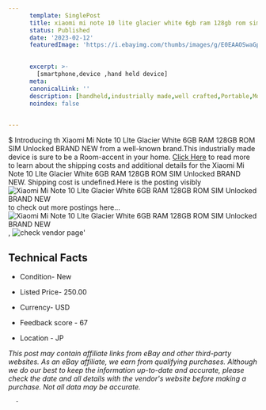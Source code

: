 ```yaml
---
      template: SinglePost
      title: xiaomi mi note 10 lite glacier white 6gb ram 128gb rom sim unlocked brand new
      status: Published
      date: '2023-02-12'
      featuredImage: 'https://i.ebayimg.com/thumbs/images/g/E0EAAOSwaGpi5oT~/s-l225.jpg'
       

      excerpt: >-
        [smartphone,device ,hand held device]
      meta:
      canonicalLink: ''
      description: [handheld,industrially made,well crafted,Portable,Mobile,Compact,Convenient,Lightweight,Maneuverable,Man-portable,Miniature,Carriable,Hand-held,Light,Holdable,Transportable,Mobile device,Pocket-sized,On-the-go,Wireless,Cordless,Compact size,Convenient size, smartphone,device ,hand held device]
      noindex: false
      

---
```

$
      Introducing th Xiaomi Mi Note 10 LIte Glacier White 6GB RAM 128GB ROM SIM Unlocked BRAND NEW from a well-known brand.This industrially made device  is sure to be a Room-accent in your home. [Click Here](https://www.ebay.com/itm/204056965460?hash=item2f82be3154%3Ag%3AE0EAAOSwaGpi5oT%7E&mkevt=1&mkcid=1&mkrid=711-53200-19255-0&campid=%253CePNCampaignId%253E&customid=%253CreferenceId%253E&toolid=10049) to read more to learn about the shipping costs and additional details for the Xiaomi Mi Note 10 LIte Glacier White 6GB RAM 128GB ROM SIM Unlocked BRAND NEW. Shipping cost is undefined.Here is the posting visibly ![Xiaomi Mi Note 10 LIte Glacier White 6GB RAM 128GB ROM SIM Unlocked BRAND NEW](https://i.ebayimg.com/thumbs/images/g/E0EAAOSwaGpi5oT~/s-l225.jpg) to check out more postings here... ![Xiaomi Mi Note 10 LIte Glacier White 6GB RAM 128GB ROM SIM Unlocked BRAND NEW](https://i.ebayimg.com/images/g/E0EAAOSwaGpi5oT~/s-l1600.jpg), ![check vendor page](https://origin-galleryplus.ebayimg.com/ws/web/204056965460_2_0_1/225x225.jpg,https://origin-galleryplus.ebayimg.com/ws/web/204056965460_3_0_1/225x225.jpg,https://origin-galleryplus.ebayimg.com/ws/web/204056965460_4_0_1/225x225.jpg,https://origin-galleryplus.ebayimg.com/ws/web/204056965460_5_0_1/225x225.jpg,https://origin-galleryplus.ebayimg.com/ws/web/204056965460_6_0_1/225x225.jpg,https://origin-galleryplus.ebayimg.com/ws/web/204056965460_7_0_1/225x225.jpg,https://origin-galleryplus.ebayimg.com/ws/web/204056965460_8_0_1/225x225.jpg)'

      

 ## Technical Facts 



     
      

 - Condition- New 


      

 - Listed Price- 250.00 


      

 - Currency- USD 


      

 - Feedback score - 67 


      

 - Location - JP 


      
      

 *_This post may contain affiliate links from eBay and other third-party websites. As an eBay affiliate, we earn from qualifying purchases. Although we do our best to keep the information up-to-date and accurate, please check the date and all details with the vendor's website before making a purchase. Not all data may be accurate._*




      -
